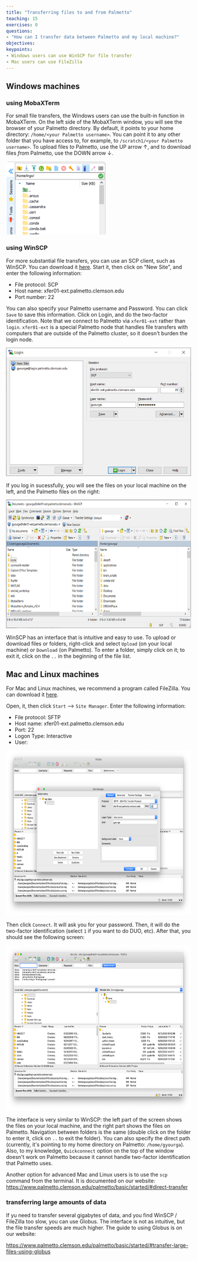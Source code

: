 ```yaml
---
title: "Transferring files to and from Palmetto"
teaching: 15
exercises: 0
questions:
- "How can I transfer data between Palmetto and my local machine?"
objectives:
keypoints:
- Windows users can use WinSCP for file transfer
- Mac users can use FileZilla
---
```


## Windows machines

### using MobaXTerm

For small file transfers, the Windows users can use the built-in function in MobaXTerm. On the left side of the MobaXTerm window, you will see the browser of your Palmetto directory. By default, it points to your home directory: `/home/<your Palmetto username>`. You can point it to any other folder that you have access to, for example, to `/scratch1/<your Palmetto username>`. To upload files *to* Palmetto, use the UP arrow &uarr;, and to download files *from* Palmetto, use the DOWN arrow &darr;.

<img src="../fig/mobaxterm_transfer.png" style="height:200px">

### using WinSCP

For more substantial file transfers, you can use an SCP client, such as WinSCP. You can download it [here](https://winscp.net/eng/download.php). Start it, then click on "New Site", and enter the following information:

- File protocol: SCP
- Host name: xfer01-ext.palmetto.clemson.edu
- Port number: 22

You can also specify your Palmetto username and Password. You can click `Save` to save this information. Click on Login, and do the two-factor identification. Note that we connect to Palmetto via `xfer01-ext` rather than `login`. `xfer01-ext` is a special Palmetto node that handles file transfers with computers that are outside of the Palmetto cluster, so it doesn't burden the login node.

<img src="../fig/winscp_login.png" style="height:350px">

If you log in sucessfully, you will see the files on your local machine on the left, and the Palmetto files on the right:

<img src="../fig/winscp_view.png" style="height:350px">

WinSCP has an interface that is intuitive and easy to use. To upload or download files or folders, right-click and select `Upload` (on your local machine) or `Download` (on Palmetto). To enter a folder, simply click on it; to exit it, click on the `..` in the beginning of the file list.  

## Mac and Linux machines

For Mac and Linux machines, we recommend a program called FileZilla. You can download it [here](https://filezilla-project.org/download.php?platform=osx).

Open, it, then click `Start` --> `Site Manager`. Enter the following information:

- File protocol: SFTP
- Host name: xfer01-ext.palmetto.clemson.edu
- Port: 22
- Logon Type: Interactive
- User: <your Palmetto username>

<img src="../fig/filezilla_screen.png" style="height:450px">

Then click `Connect`. It will ask you for your password. Then, it will do the two-factor identification (select `1` if you want to do DUO, etc). After that, you should see the following screen:
  
<img src="../fig/filezilla_view.png" style="height:450px">
  
The interface is very similar to WinSCP: the left part of the screen shows the files on your local machine, and the right part shows the files on Palmetto. Navigation between folders is the same (double click on the folder to enter it, click on `..` to exit the folder). You can also specify the direct path (currently, it's pointing to my home directory on Palmetto: `/home/gyourga`). Also, to my knowledge, `Quickconnect` option on the top of the window doesn't work on Palmetto because it cannot handle two-factor identification that Palmetto uses. 

Another option for advanced Mac and Linux users is to use the `scp` command from the terminal. It is documented on our website:
https://www.palmetto.clemson.edu/palmetto/basic/started/#direct-transfer

### transferring large amounts of data

If yu need to transfer several gigabytes of data, and you find WinSCP / FileZilla too slow, you can use Globus. The interface is not as intuitive, but the file transfer speeds are much higher. The guide to using Globus is on our website:

https://www.palmetto.clemson.edu/palmetto/basic/started/#transfer-large-files-using-globus

